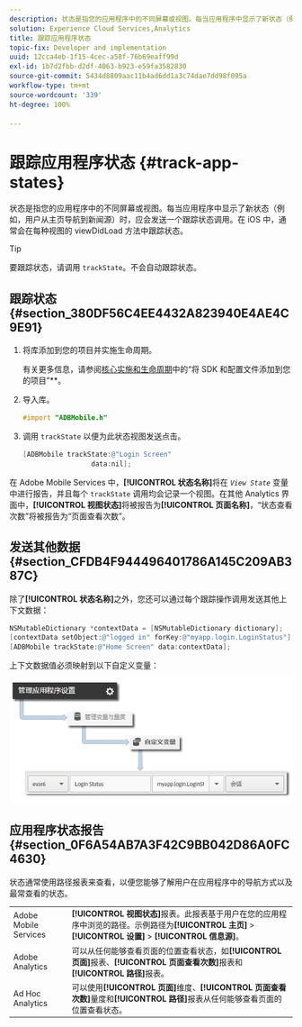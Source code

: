 ```yaml
---
description: 状态是指您的应用程序中的不同屏幕或视图。每当应用程序中显示了新状态（例如，用户从主页导航到新闻源）时，应会发送一个跟踪状态调用。在 iOS 中，通常会在每种视图的 viewDidLoad 方法中跟踪状态。
solution: Experience Cloud Services,Analytics
title: 跟踪应用程序状态
topic-fix: Developer and implementation
uuid: 12cca4eb-1f15-4cec-a58f-76b69eaff99d
exl-id: 1b7d2fbb-d2df-4063-b923-e59fa3582830
source-git-commit: 5434d8809aac11b4ad6dd1a3c74dae7dd98f095a
workflow-type: tm+mt
source-wordcount: '339'
ht-degree: 100%

---
```


# 跟踪应用程序状态 {#track-app-states}

状态是指您的应用程序中的不同屏幕或视图。每当应用程序中显示了新状态（例如，用户从主页导航到新闻源）时，应会发送一个跟踪状态调用。在 iOS 中，通常会在每种视图的 viewDidLoad 方法中跟踪状态。

>[!TIP]
>
>要跟踪状态，请调用 `trackState`。不会自动跟踪状态。

## 跟踪状态 {#section_380DF56C4EE4432A823940E4AE4C9E91}

1. 将库添加到您的项目并实施生命周期。

   有关更多信息，请参阅[核心实施和生命周期](/help/ios/getting-started/dev-qs.md)中的“将 SDK 和配置文件添加到您的项目”**。
1. 导入库。

   ```objective-c
   #import "ADBMobile.h"
   ```

1. 调用 `trackState` 以便为此状态视图发送点击。

   ```objective-c
   [ADBMobile trackState:@"Login Screen"  
                    data:nil];
   ```

在 Adobe Mobile Services 中，**[!UICONTROL 状态名称]**&#x200B;将在 *`View State`* 变量中进行报告，并且每个 `trackState` 调用均会记录一个视图。在其他 Analytics 界面中，**[!UICONTROL 视图状态]**&#x200B;将被报告为&#x200B;**[!UICONTROL 页面名称]**，“状态查看次数”将被报告为“页面查看次数”。

## 发送其他数据 {#section_CFDB4F944496401786A145C209AB387C}

除了&#x200B;**[!UICONTROL 状态名称]**&#x200B;之外，您还可以通过每个跟踪操作调用发送其他上下文数据：

```objective-c
NSMutableDictionary *contextData = [NSMutableDictionary dictionary]; 
[contextData setObject:@"logged in" forKey:@"myapp.login.LoginStatus"]; 
[ADBMobile trackState:@"Home Screen" data:contextData];
```

上下文数据值必须映射到以下自定义变量：

![](assets/map-variable-context-state.png)

## 应用程序状态报告 {#section_0F6A54AB7A3F42C9BB042D86A0FC4630}

状态通常使用路径报表来查看，以便您能够了解用户在应用程序中的导航方式以及最常查看的状态。

|  |  |
|--- |--- |
| Adobe Mobile Services | **[!UICONTROL 视图状态]**&#x200B;报表。此报表基于用户在您的应用程序中浏览的路径。示例路径为&#x200B;**[!UICONTROL 主页]** > **[!UICONTROL 设置]** > **[!UICONTROL 信息源]**。 |
| Adobe Analytics | 可以从任何能够查看页面的位置查看状态，如&#x200B;**[!UICONTROL 页面]**&#x200B;报表、**[!UICONTROL 页面查看次数]**&#x200B;报表和&#x200B;**[!UICONTROL 路径]**&#x200B;报表。 |
| Ad Hoc Analytics | 可以使用&#x200B;**[!UICONTROL 页面]**&#x200B;维度、**[!UICONTROL 页面查看次数]**&#x200B;量度和&#x200B;**[!UICONTROL 路径]**&#x200B;报表从任何能够查看页面的位置查看状态。 |
